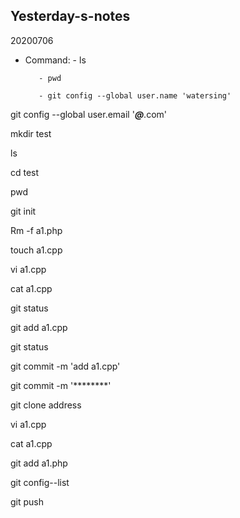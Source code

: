 ## Yesterday-s-notes
20200706
- Command: 
        - ls  

         - pwd

         - git config --global user.name 'watersing'

git config --global user.email '***@***.com'

mkdir test

ls

cd test


pwd

git init

Rm -f a1.php



touch a1.cpp

vi a1.cpp

cat a1.cpp

 git status
 
git add a1.cpp

git status

git commit -m 'add a1.cpp'

git commit -m '********'

git clone address


vi a1.cpp

cat a1.cpp

git add a1.php

git config--list


git push
